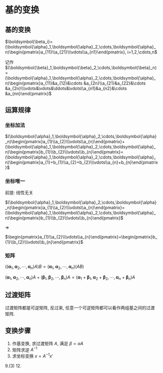 # 基的变换

## 基的变换

$\boldsymbol{\beta_i}=(\boldsymbol{\alpha}_1,\boldsymbol{\alpha}_2,\cdots,\boldsymbol{\alpha}_n)\begin{pmatrix}a_{11}\\a_{21}\\\vdots\\a_{n1}\end{pmatrix}, i=1,2,\cdots,n$

记作 $(\boldsymbol{\beta}_1,\boldsymbol{\beta}_2,\cdots,\boldsymbol{\beta}_n)=(\boldsymbol{\alpha}_1,\boldsymbol{\alpha}_2,\cdots,\boldsymbol{\alpha}_n)\begin{pmatrix}a_{11}&a_{12}&\cdots &a_{2n}\\a_{21}&a_{22}&\cdots &a_{2n}\\\vdots&\vdots&\ddots&\vdots\\a_{n1}&a_{n2}&\cdots &a_{nn}\end{pmatrix}$

## 运算规律

### 坐标加法

$(\boldsymbol{\alpha}_1,\boldsymbol{\alpha}_2,\cdots,\boldsymbol{\alpha}_n)\begin{pmatrix}a_{1}\\a_{2}\\\vdots\\a_{n}\end{pmatrix}+(\boldsymbol{\alpha}_1,\boldsymbol{\alpha}_2,\cdots,\boldsymbol{\alpha}_n)\begin{pmatrix}b_{1}\\b_{2}\\\vdots\\b_{n}\end{pmatrix}=(\boldsymbol{\alpha}_1,\boldsymbol{\alpha}_2,\cdots,\boldsymbol{\alpha}_n)\begin{pmatrix}a_{1}+b_{1}\\a_{2}+b_{2}\\\vdots\\a_{n}+b_{n}\end{pmatrix}$

### 坐标唯一

前提: 线性无关

$(\boldsymbol{\alpha}_1,\boldsymbol{\alpha}_2,\cdots,\boldsymbol{\alpha}_n)\begin{pmatrix}a_{1}\\a_{2}\\\vdots\\a_{n}\end{pmatrix}=(\boldsymbol{\alpha}_1,\boldsymbol{\alpha}_2,\cdots,\boldsymbol{\alpha}_n)\begin{pmatrix}b_{1}\\b_{2}\\\vdots\\b_{n}\end{pmatrix}$

$\Rightarrow$

$\begin{pmatrix}a_{1}\\a_{2}\\\vdots\\a_{n}\end{pmatrix}=\begin{pmatrix}b_{1}\\b_{2}\\\vdots\\b_{n}\end{pmatrix}$

### 矩阵

$((\boldsymbol{\alpha}_1,\boldsymbol{\alpha}_2,\cdots,\boldsymbol{\alpha}_n)A)B=(\boldsymbol{\alpha}_1,\boldsymbol{\alpha}_2,\cdots,\boldsymbol{\alpha}_n)(AB)$

$(\boldsymbol{\alpha}_1,\boldsymbol{\alpha}_2,\cdots,\boldsymbol{\alpha}_n)A+(\boldsymbol{\beta}_1,\boldsymbol{\beta}_2,\cdots,\boldsymbol{\beta}_n)A=(\boldsymbol{\alpha}_1+\boldsymbol{\beta}_1,\boldsymbol{\alpha}_2+\boldsymbol{\beta}_2,\cdots,\boldsymbol{\alpha}_n+\boldsymbol{\beta}_n)A$


## 过渡矩阵

过渡矩阵都是可逆矩阵, 反过来, 任意一个可逆矩阵都可以看作两组基之间的过渡矩阵.


## 变换步骤

1. 作基变换, 求过渡矩阵 $A$, 满足 $\beta=\alpha A$
2. 矩阵求逆 $A^{-1}$
3. 求坐标变换 $x=A^{-1}x'$

9.(3) 12.